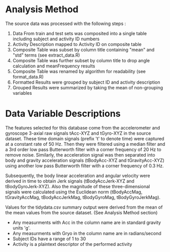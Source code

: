 # Analysis Method

The source data was processed with the following steps :

1. Data From train and test sets was composited into a single table including subject and activity ID numbers
2. Activity Description mapped to Activity ID on composite table
3. Composite Table was subset by column title containing "mean" and "std" terms (see extract_data.R)
4. Composite Table was further subset by column title to drop angle calculation and meanFrequency results
5. Composite Table was renamed by algorithm for readability (see format_data.R)
6. Formatted Results were grouped by subject ID and activity description
7. Grouped Results were summarized by taking the mean of non-grouping variables

# Data Variable Descriptions

The features selected for this database come from the accelerometer and gyroscope 3-axial raw signals tAcc-XYZ and tGyro-XYZ in the source dataset. These time domain signals (prefix 't' to denote time) were captured at a constant rate of 50 Hz. Then they were filtered using a median filter and a 3rd order low pass Butterworth filter with a corner frequency of 20 Hz to remove noise. Similarly, the acceleration signal was then separated into body and gravity acceleration signals (tBodyAcc-XYZ and tGravityAcc-XYZ) using another low pass Butterworth filter with a corner frequency of 0.3 Hz.

Subsequently, the body linear acceleration and angular velocity were derived in time to obtain Jerk signals (tBodyAccJerk-XYZ and tBodyGyroJerk-XYZ). Also the magnitude of these three-dimensional signals were calculated using the Euclidean norm (tBodyAccMag, tGravityAccMag, tBodyAccJerkMag, tBodyGyroMag, tBodyGyroJerkMag).

Values for the tidydata.csv summary output were derived from the mean of the mean values from the source dataset. (See Analysis Method section)

* Any measurments with Acc in the column name are in standard gravity units 'g'.
* Any measurments with Gryo in the column name are in radians/second
* Subject IDs have a range of 1 to 30
* Activity is a plaintext descriptor of the performed activity
